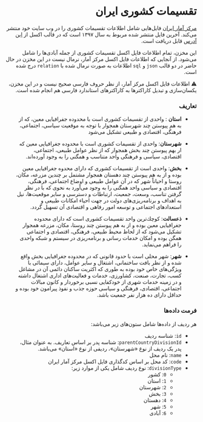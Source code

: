 <div dir='rtl'>

# تقسیمات کشوری ایران
[مرکز آمار ایران](https://www.amar.org.ir/) فایل‌هایی شامل اطلاعات تقسیمات کشوری را در وب سایت خود منتشر می‌کند. آخرین فایل منتشر شده مربوط به سال ۱۳۹۷ است که در قالب اکسل 
از [این آدرس](https://www.amar.org.ir/Portals/0/Geo/GEO97.xlsx) قابل دریافت است.

این مخزن، تمام اطلاعات فایل اکسل تقسیمات کشوری از جمله آبادی‌ها را شامل می‌شود. از آنجایی که اطلاعات فایل اکسل مرکز آمار، نرمال نیست در این مخزن در حال حاضر در دو قالب `json` و `sql` اطلاعات به صورت نرمال شده با `relation` درج شده است.

:warning: اطلاعات فایل اکسل مرکز آمار، از نظر حروف فارسی صحیح نیست و در این مخزن، یکسان‌سازی و تبدیل کاراکترها به کاراکترهای استاندارد فارسی هم انجام شده است.

### تعاریف

- **استان** : واحدی از تقسیمات كشوری است با محدوده جفرافیایی معین، كه از به هم پیوستن چند شهرستان همجوار با توجه به موقعیت سیاسی، اجتماعی، فرهنگی، اقتصادی و طبیعی تشكیل می‌شود


- **شهرستان**: واحدی از تقسیمات كشوری است با محدوده جغرافیایی معین كه ار بهم پیوستن چند بخش همجوار كه از نظر عوامل طبیعی، اجتماعی، اقتصادی، سیاسی و فرهنگی واحد متناسب و همگنی را به وجود آورده‌اند.

- **بخش**: واحدی است از تقسیمات كشوری كه دارای محدوه جغرافیایی معین بوده و از به هم پیوستن چند دهستان همجوار مشتمل بر چندین مزرعه، مكان، روستا و احیاناً شهر كه در آن عوامل طبیعی و اوضاع اجتماعی، فرهنگی، اقتصادی و سیاسی واحد همگنی را به وجود می‌آورد به نحوی كه با در نظر گرفتن تناسب، وسعت، جمعیت، ارتباطات و دسترسی و سایر موقعیت‌ها، نیل به اهداف و برنامه‌ریزی‌های دولت در جهت احیاء امكانات طبیعی و استعدادهای اجتماعی و توسعه امور رفاهی و اقتصادی آن تسهیل گردد.

- **ذعسالت**: كوچك‌ترین واحد تقسیمات كشوری است كه دارای محدوده جغرافیایی معین بوده و از به هم پیوستن چند روستا، مكان، مزرعه همجوار تشكیل می‌شود كه از لحاظ محیط طبیعی، فرهنگی، اقتصادی و اجتماعی همگن بوده و امكان خدمات رسانی و برنامه‌ریزی در سیستم و شبكه واحدی را فراهم می‌نماید.

- **شهر**: شهر محلی است با حدود قانونی كه در محدوده جغرافیایی بخش واقع شده و از نظر بافت ساختمانی، اشتغال و سایر عوامل، دارای سیمائی با ویژگی‌های خاص خود بوده به طوری كه اكثریت ساكنان دائمی آن در مشاغل كسب، تجارت، صنعت، كشاورزی، خدمات و فعالیت‌های اداری اشتغال داشته و در زمینه خدمات شهری از خودكفایی نسبی برخوردار و كانون مبالات اجتماعی، اقتصادی، فرهنگی و سیاسی حوزه جذب و نفوذ پیرامون خود بوده و حداقل دارای ده هزار نفر جمعیت باشد.


### فرمت داده‌ها

هر ردیف از داده‌ها شامل ستون‌های زیر می‌باشد:

- `id`: شناسه ردیف 
- `parentCountryDivisionId`: شناسه پدر بر اساس تعاریف. به عنوان مثال، پدر یک ردیف از نوع «شهرستان»، ردیفی از نوع «استان» می‌باشد.
- `name`: نام محل
- `code`: کد محل بر اساس کدگذاری فایل اکسل مرکز آمار ایران
- `divisionType`: نوع ردیف شامل یکی از موارد زیر:
  - `0`: کشور
  - `1`: استان
  - `2`: شهرستان
  - `3`: بخش
  - `4`: دهستان
  - `5`: شهر
  - `6`: آبادی

</div>
